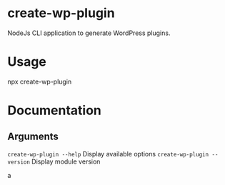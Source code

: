 # create-wp-plugin

NodeJs CLI application to generate WordPress plugins.

# Usage

npx create-wp-plugin

# Documentation

## Arguments

`create-wp-plugin --help` Display available options
`create-wp-plugin --version` Display module version

a
